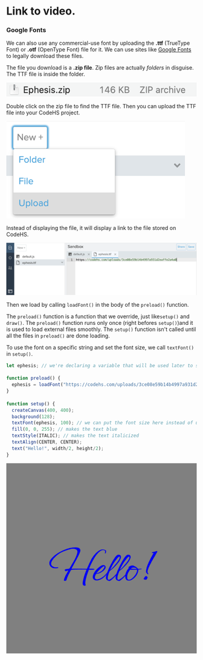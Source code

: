 # Link to video.

### Google Fonts

We can also use any commercial-use font by uploading the **.ttf** (TrueType Font) or **.otf** (OpenType Font) file for it. We can use sites like [Google Fonts](https://fonts.google.com) to legally download these files. 

The file you download is a **.zip file**. Zip files are actually _folders_ in disguise. The TTF file is inside the folder. 

![](../../Images/zip_file.png)

Double click on the zip file to find the TTF file. Then you can upload the TTF file into your CodeHS project. 

![](../../Images/select_file.png)

Instead of displaying the file, it will display a link to the file stored on CodeHS.

![](../../Images/font_upload.png)

Then we load by calling `loadFont()` in the body of the `preload()` function. 

The `preload()` function is a function that we override, just like`setup()` and `draw()`. The `preload()` function runs only once (right befores `setup()`)and it is used to load external files smoothly. The  `setup()` function isn't called until all the files in `preload()` are done loading. 

To use the font on a specific string and set the font size, we call `textFont()` in `setup()`.

```js
let ephesis; // we're declaring a variable that will be used later to store the font

function preload() {
  ephesis = loadFont("https://codehs.com/uploads/3ce08e59b14b4997a931d2eaffe2a4a0"); // URL for ephesis.ttf stored on CodeHS
}

function setup() {
  createCanvas(400, 400);
  background(128);
  textFont(ephesis, 100); // we can put the font size here instead of using textSize()
  fill(0, 0, 255); // makes the text blue
  textStyle(ITALIC); // makes the text italicized
  textAlign(CENTER, CENTER); 
  text("Hello!", width/2, height/2);
}
```

![](../../Images/hello_5.png)
